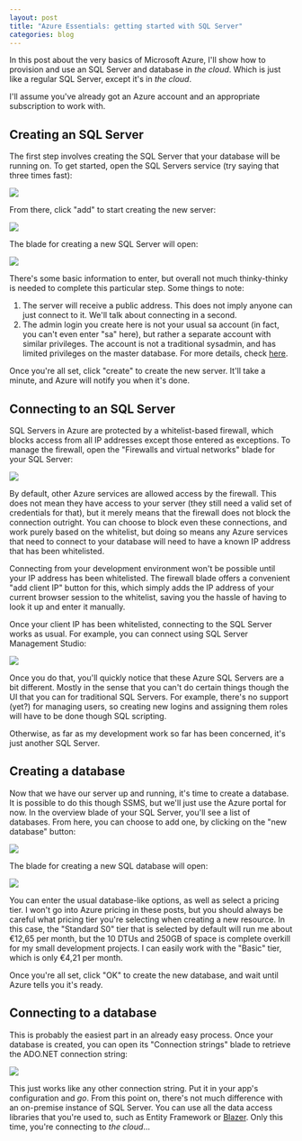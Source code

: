 ```yaml
---
layout: post
title: "Azure Essentials: getting started with SQL Server"
categories: blog
---
```


In this post about the very basics of Microsoft Azure, I'll show how to provision and use an SQL Server and database in _the cloud_. Which is just like a regular SQL Server, except it's in _the cloud_.

I'll assume you've already got an Azure account and an appropriate subscription to work with.

## Creating an SQL Server

The first step involves creating the SQL Server that your database will be running on. To get started, open the SQL Servers service (try saying that three times fast):

![](/assets/img/blog/2018/05/sql-server-service.png)

From there, click "add" to start creating the new server:

![](/assets/img/blog/2018/05/sql-server-add.png)

The blade for creating a new SQL Server will open:

![](/assets/img/blog/2018/05/sql-server-create.png)

There's some basic information to enter, but overall not much thinky-thinky is needed to complete this particular step. Some things to note:

1.  The server will receive a public address. This does not imply anyone can just connect to it. We'll talk about connecting in a second.
2.  The admin login you create here is not your usual sa account (in fact, you can't even enter "sa" here), but rather a separate account with similar privileges. The account is not a traditional sysadmin, and has limited privileges on the master database. For more details, check [here](https://docs.microsoft.com/en-us/azure/sql-database/sql-database-manage-logins).

Once you're all set, click "create" to create the new server. It'll take a minute, and Azure will notify you when it's done.

## Connecting to an SQL Server

SQL Servers in Azure are protected by a whitelist-based firewall, which blocks access from all IP addresses except those entered as exceptions. To manage the firewall, open the "Firewalls and virtual networks" blade for your SQL Server:

![](/assets/img/blog/2018/05/sql-server-firewall.png)

By default, other Azure services are allowed access by the firewall. This does not mean they have access to your server (they still need a valid set of credentials for that), but it merely means that the firewall does not block the connection outright. You can choose to block even these connections, and work purely based on the whitelist, but doing so means any Azure services that need to connect to your database will need to have a known IP address that has been whitelisted.

Connecting from your development environment won't be possible until your IP address has been whitelisted. The firewall blade offers a convenient "add client IP" button for this, which simply adds the IP address of your current browser session to the whitelist, saving you the hassle of having to look it up and enter it manually.

Once your client IP has been whitelisted, connecting to the SQL Server works as usual. For example, you can connect using SQL Server Management Studio:

![](/assets/img/blog/2018/05/sql-server-connect-ssms.png)

Once you do that, you'll quickly notice that these Azure SQL Servers are a bit different. Mostly in the sense that you can't do certain things though the UI that you can for traditional SQL Servers. For example, there's no support (yet?) for managing users, so creating new logins and assigning them roles will have to be done though SQL scripting.

Otherwise, as far as my development work so far has been concerned, it's just another SQL Server.

## Creating a database

Now that we have our server up and running, it's time to create a database. It is possible to do this though SSMS, but we'll just use the Azure portal for now. In the overview blade of your SQL Server, you'll see a list of databases. From here, you can choose to add one, by clicking on the "new database" button:

![](/assets/img/blog/2018/05/sql-database-add.png)

The blade for creating a new SQL database will open:

![](/assets/img/blog/2018/05/sql-database-create.png)

You can enter the usual database-like options, as well as select a pricing tier. I won't go into Azure pricing in these posts, but you should always be careful what pricing tier you're selecting when creating a new resource. In this case, the "Standard S0" tier that is selected by default will run me about €12,65 per month, but the 10 DTUs and 250GB of space is complete overkill for my small development projects. I can easily work with the "Basic" tier, which is only €4,21 per month.

Once you're all set, click "OK" to create the new database, and wait until Azure tells you it's ready.

## Connecting to a database

This is probably the easiest part in an already easy process. Once your database is created, you can open its "Connection strings" blade to retrieve the ADO.NET connection string:

![](/assets/img/blog/2018/05/sql-database-connect.png)

This just works like any other connection string. Put it in your app's configuration and _go_. From this point on, there's not much difference with an on-premise instance of SQL Server. You can use all the data access libraries that you're used to, such as Entity Framework or [Blazer](https://www.nuget.org/packages/Blazer/). Only this time, you're connecting to _the cloud_...
